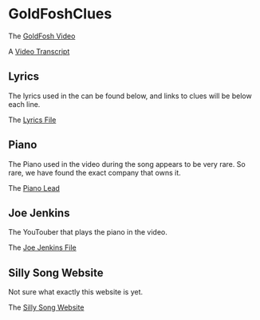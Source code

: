 # GoldFoshClues

The [GoldFosh Video](https://www.youtube.com/watch?v=gXzD4p3TR2A)

A [Video Transcript](/videostranscript/README.md)

## Lyrics

The lyrics used in the can be found below, and links to clues will be below each line. 

The [Lyrics File](/lyrics/README.md)

## Piano

The Piano used in the video during the song appears to be very rare. So rare, we have found the exact company that owns it.

The [Piano Lead](/piano/README.md)

## Joe Jenkins

The YouTouber that plays the piano in the video.

The [Joe Jenkins File](/jenkins/README.md)

## Silly Song Website

Not sure what exactly this website is yet.

The [Silly Song Website](/whatthissillysongsays/README.md)
